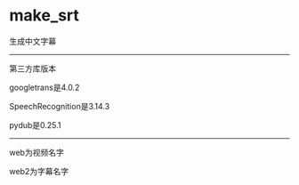 # make_srt

生成中文字幕

***

第三方库版本

googletrans是4.0.2

SpeechRecognition是3.14.3

pydub是0.25.1

***

web为视频名字

web2为字幕名字
